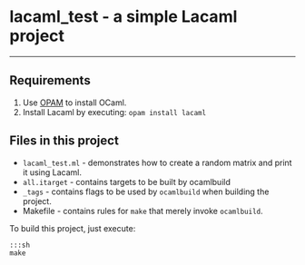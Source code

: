 lacaml\_test - a simple Lacaml project
=====================================

---------------------------------------------------------------------------

Requirements
------------

  1. Use [OPAM](http://opam.ocamlpro.com) to install OCaml.
  2. Install Lacaml by executing: `opam install lacaml`

Files in this project
---------------------

  * `lacaml_test.ml` - demonstrates how to create a random matrix and print it using Lacaml.
  * `all.itarget` - contains targets to be built by ocamlbuild
  * `_tags` - contains flags to be used by `ocamlbuild` when building the project.
  * Makefile - contains rules for `make` that merely invoke `ocamlbuild`.

To build this project, just execute:

    :::sh
    make
